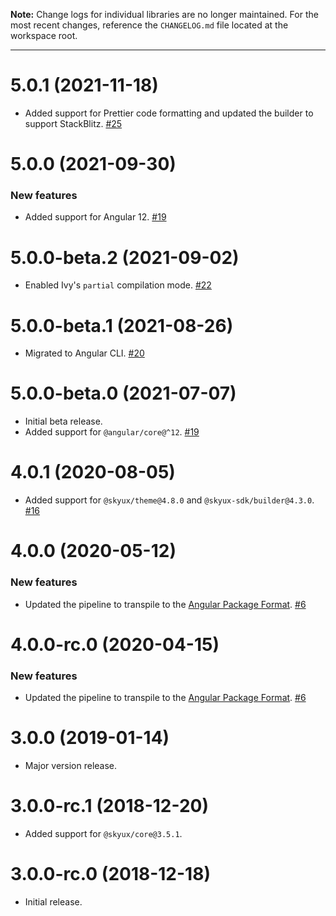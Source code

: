 **Note:** Change logs for individual libraries are no longer maintained. For the most recent changes, reference the `CHANGELOG.md` file located at the workspace root.

---

# 5.0.1 (2021-11-18)

- Added support for Prettier code formatting and updated the builder to support StackBlitz. [#25](https://github.com/blackbaud/skyux-a11y/pull/25)

# 5.0.0 (2021-09-30)

### New features

- Added support for Angular 12. [#19](https://github.com/blackbaud/skyux-a11y/pull/19)

# 5.0.0-beta.2 (2021-09-02)

- Enabled Ivy's `partial` compilation mode. [#22](https://github.com/blackbaud/skyux-a11y/pull/22)

# 5.0.0-beta.1 (2021-08-26)

- Migrated to Angular CLI. [#20](https://github.com/blackbaud/skyux-a11y/pull/20)

# 5.0.0-beta.0 (2021-07-07)

- Initial beta release.
- Added support for `@angular/core@^12`. [#19](https://github.com/blackbaud/skyux-a11y/pull/19)

# 4.0.1 (2020-08-05)

- Added support for `@skyux/theme@4.8.0` and `@skyux-sdk/builder@4.3.0`. [#16](https://github.com/blackbaud/skyux-a11y/pull/16)

# 4.0.0 (2020-05-12)

### New features

- Updated the pipeline to transpile to the [Angular Package Format](https://docs.google.com/document/d/1CZC2rcpxffTDfRDs6p1cfbmKNLA6x5O-NtkJglDaBVs/preview). [#6](https://github.com/blackbaud/skyux-a11y/pull/6)

# 4.0.0-rc.0 (2020-04-15)

### New features

- Updated the pipeline to transpile to the [Angular Package Format](https://docs.google.com/document/d/1CZC2rcpxffTDfRDs6p1cfbmKNLA6x5O-NtkJglDaBVs/preview). [#6](https://github.com/blackbaud/skyux-a11y/pull/6)

# 3.0.0 (2019-01-14)

- Major version release.

# 3.0.0-rc.1 (2018-12-20)

- Added support for `@skyux/core@3.5.1`.

# 3.0.0-rc.0 (2018-12-18)

- Initial release.
